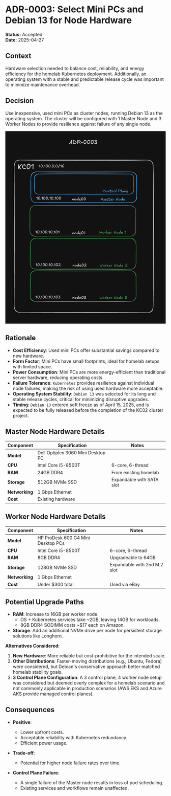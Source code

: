 # ADR-0003: Select Mini PCs and Debian 13 for Node Hardware

**Status:** Accepted  
**Date:** 2025-04-27

## Context

Hardware selection needed to balance cost, reliability, and energy efficiency for the homelab Kubernetes deployment. Additionally, an operating system with a stable and predictable release cycle was important to minimize maintenance overhead.

## Decision

Use inexpensive, used mini PCs as cluster nodes, running Debian 13 as the operating system. The cluster will be configured with 1 Master Node and 3 Worker Nodes to provide resilience against failure of any single node.

<img src="./diagrams/0003_cluster_diagram.png" alt="KC02 Cluster Diagram" width="600"/>

## Rationale

- **Cost Efficiency**: Used mini PCs offer substantial savings compared to new hardware.
- **Form Factor**: Mini PCs have small footprints, ideal for homelab setups with limited space.
- **Power Consumption**: Mini PCs are more energy-efficient than traditional server hardware, reducing operating costs.
- **Failure Tolerance**: `Kubernetes` provides resilience against individual node failures, making the risk of using used hardware more acceptable.
- **Operating System Stability**: `Debian 13` was selected for its long and stable release cycles, critical for minimizing disruptive upgrades.
- **Timing**: `Debian 13` entered soft freeze as of April 15, 2025, and is expected to be fully released before the completion of the KC02 cluster project.

## Master Node Hardware Details

| Component       | Specification                         | Notes                        |
|-----------------|---------------------------------------|------------------------------|
| **Model**       | Dell Optiplex 3060 Mini Desktop PC    |                              |
| **CPU**         | Intel Core i5-8500T                   | 6-core, 6-thread             |   
| **RAM**         | 24GB DDR4                             | From existing homelab        |
| **Storage**     | 512GB NVMe SSD                        | Expandable with SATA slot    |
| **Networking**  | 1 Gbps Ethernet                       |                              |
| **Cost**        | Existing hardware                     |                              |

## Worker Node Hardware Details

| Component       | Specification                         | Notes                        |
|-----------------|---------------------------------------|------------------------------|
| **Model**       | HP ProDesk 600 G4 Mini Desktop PCs    |                              |
| **CPU**         | Intel Core i5-8500T                   | 6-core, 6-thread             |   
| **RAM**         | 8GB DDR4                              | Upgradeable to 64GB          |
| **Storage**     | 128GB NVMe SSD                        | Expandable with 2nd M.2 slot |
| **Networking**  | 1 Gbps Ethernet                       |                              |
| **Cost**        | Under $300 total                      | Used via eBay                |

## Potential Upgrade Paths

- **RAM**: Increase to 16GB per worker node.  
  - OS + Kubernetes services take ~2GB, leaving 14GB for workloads.  
  - 8GB DDR4 SODIMM costs ~$17 each on Amazon.
- **Storage**: Add an additional NVMe drive per node for persistent storage solutions like Longhorn.

**Alternatives Considered:**
1. **New Hardware**: More reliable but cost-prohibitive for the intended scale.
2. **Other Distributions**: Faster-moving distributions (e.g., Ubuntu, Fedora) were considered, but Debian's conservative approach better matched homelab stability goals.
3. **3 Control Plane Configuration**: A 3 control plane, 4 worker node setup was considered but deemed overly complex for a homelab scenario and not commonly applicable in production scenarios (AWS EKS and Azure AKS provide managed control planes).

## Consequences
- **Positive**:  
  - Lower upfront costs.  
  - Acceptable reliability with Kubernetes redundancy.  
  - Efficient power usage.  

- **Trade-off**:  
  - Potential for higher node failure rates over time.  

- **Control Plane Failure**:  
  - A single failure of the Master node results in loss of pod scheduling.  
  - Existing services and workflows remain unaffected.
